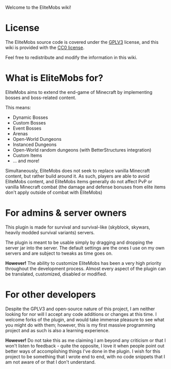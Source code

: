 Welcome to the EliteMobs wiki!

# License

The EliteMobs source code is covered under the [GPLV3](https://choosealicense.com/licenses/gpl-3.0/) license, and this wiki is provided with the [CC0 license](https://choosealicense.com/licenses/cc0-1.0/).

Feel free to redistribute and modify the information in this wiki.

# What is EliteMobs for?

EliteMobs aims to extend the end-game of Minecraft by implementing bosses and boss-related content.

This means:
- Dynamic Bosses
- Custom Bosses
- Event Bosses
- Arenas
- Open-World Dungeons
- Instanced Dungeons
- Open-World random dungeons (with BetterStructures integration)
- Custom Items
- ... and more!

Simultaneously, EliteMobs does not seek to replace vanilla Minecraft content, but rather build around it. As such, players are able to avoid EliteMobs content, and EliteMobs items generally do not affect PvP or vanilla Minecraft combat (the damage and defense bonuses from elite items don't apply outside of combat with EliteMobs)

# For admins & server owners

This plugin is made for survival and survival-like (skyblock, skywars, heavily modded survival variants) servers.

The plugin is meant to be usable simply by dragging and dropping the server jar into the server. The default settings are the ones I use on my own servers and are subject to tweaks as time goes on.

**However!** The ability to customize EliteMobs has been a very high priority throughout the development process. Almost every aspect of the plugin can be translated, customized, disabled or modified.

# For other developers

Despite the GPLV3 and open-source nature of this project, I am neither looking for nor will I accept any code additions or changes at this time. I welcome forks of the plugin, and would take immense pleasure to see what you might do with them; however, this is my first massive programming project and as such is also a learning experience.

**However!** Do not take this as me claiming I am beyond any criticism or that I won't listen to feedback - quite the opposite, I love it when people point out better ways of accomplishing things I've done in the plugin. I wish for this project to be something that I wrote end to end, with no code snippets that I am not aware of or that I don't understand.